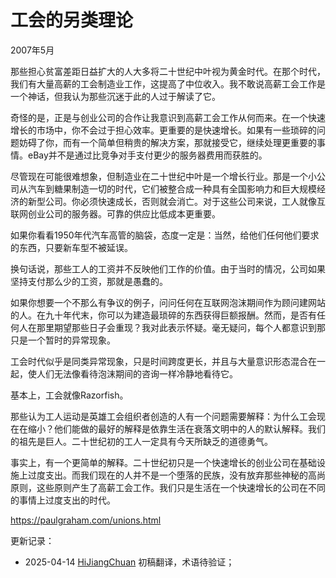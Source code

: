


# 工会的另类理论

2007年5月

那些担心贫富差距日益扩大的人大多将二十世纪中叶视为黄金时代。在那个时代，我们有大量高薪的工会制造业工作，这提高了中位收入。我不敢说高薪工会工作是一个神话，但我认为那些沉迷于此的人过于解读了它。

奇怪的是，正是与创业公司的合作让我意识到高薪工会工作从何而来。在一个快速增长的市场中，你不会过于担心效率。更重要的是快速增长。如果有一些琐碎的问题妨碍了你，而有一个简单但稍贵的解决方案，那就接受它，继续处理更重要的事情。eBay并不是通过比竞争对手支付更少的服务器费用而获胜的。

尽管现在可能很难想象，但制造业在二十世纪中叶是一个增长行业。那是一个小公司从汽车到糖果制造一切的时代，它们被整合成一种具有全国影响力和巨大规模经济的新型公司。你必须快速成长，否则就会消亡。对于这些公司来说，工人就像互联网创业公司的服务器。可靠的供应比低成本更重要。

如果你看看1950年代汽车高管的脑袋，态度一定是：当然，给他们任何他们要求的东西，只要新车型不被延误。

换句话说，那些工人的工资并不反映他们工作的价值。由于当时的情况，公司如果坚持支付那么少的工资，那就是愚蠢的。

如果你想要一个不那么有争议的例子，问问任何在互联网泡沫期间作为顾问建网站的人。在九十年代末，你可以为建造最琐碎的东西获得巨额报酬。然而，是否有任何人在那里期望那些日子会重现？我对此表示怀疑。毫无疑问，每个人都意识到那只是一个暂时的异常现象。

工会时代似乎是同类异常现象，只是时间跨度更长，并且与大量意识形态混合在一起，使人们无法像看待泡沫期间的咨询一样冷静地看待它。

基本上，工会就像Razorfish。

那些认为工人运动是英雄工会组织者创造的人有一个问题需要解释：为什么工会现在在缩小？他们能做的最好的解释是依靠生活在衰落文明中的人的默认解释。我们的祖先是巨人。二十世纪初的工人一定具有今天所缺乏的道德勇气。

事实上，有一个更简单的解释。二十世纪初只是一个快速增长的创业公司在基础设施上过度支出。而我们现在的人并不是一个堕落的民族，没有放弃那些神秘的高尚原则，这些原则产生了高薪工会工作。我们只是生活在一个快速增长的公司在不同的事情上过度支出的时代。

https://paulgraham.com/unions.html


更新记录：
- 2025-04-14 [HiJiangChuan](https://hijiangchuan.com) 初稿翻译，术语待验证；

